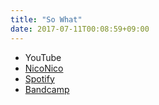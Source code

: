 ```yaml
---
title: "So What"
date: 2017-07-11T00:08:59+09:00
---
```


- YouTube
- [NicoNico](https://nico.ms/sm31548999)
- [Spotify](https://open.spotify.com/track/6oTGHczCwNLC36gggW9ncQ)
- [Bandcamp](https://mikirihasshap.bandcamp.com/track/so-what)

